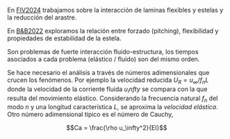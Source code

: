 En [FIV2024](papers/FIV2024_dadamo_godoy.pdf) trabajamos sobre la interacción de laminas flexibles y estelas y la reducción del arastre.

En [B&B2022](papers/D’Adamo_2022_Bioinspir._Biomim._17_045002.pdf) exploramos la relación entre forzado (pitching), flexibilidad y propiedades de estabilidad de la estela.


Son problemas de fuerte interacción fluido-estructura, los tiempos asociados a cada problema (elástico / fluido) son del mismo orden.

Se hace necesario el análisis a través de números adimensionales que crucen los fenómenos. Por ejemplo la velocidad reducida $U_R= u_\infty / f_n L$ donde la velocidad de la corriente fluida $u_infty$ se compara con la que resulta del movimiento elástico. Considerando la frecuencia natural $f_n$ del modo *n* y una longitud característica $L$, se aproxima la *velocidad elástica*.
Otro número adimensional típico es el número de Cauchy,

$$Ca = \frac{\rho u_\infty^2}{EI}$$

